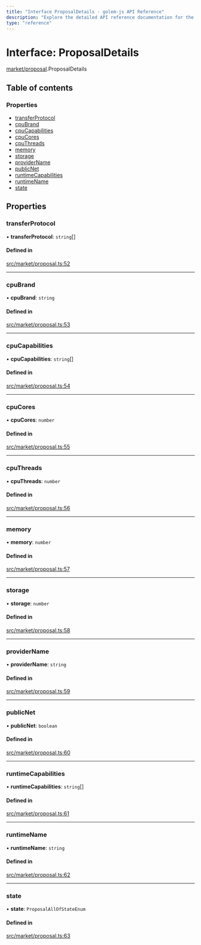 ```yaml
---
title: "Interface ProposalDetails - golem-js API Reference"
description: "Explore the detailed API reference documentation for the Interface ProposalDetails within the golem-js SDK for the Golem Network."
type: "reference"
---
```

# Interface: ProposalDetails

[market/proposal](../modules/market_proposal).ProposalDetails

## Table of contents

### Properties

- [transferProtocol](market_proposal.ProposalDetails#transferprotocol)
- [cpuBrand](market_proposal.ProposalDetails#cpubrand)
- [cpuCapabilities](market_proposal.ProposalDetails#cpucapabilities)
- [cpuCores](market_proposal.ProposalDetails#cpucores)
- [cpuThreads](market_proposal.ProposalDetails#cputhreads)
- [memory](market_proposal.ProposalDetails#memory)
- [storage](market_proposal.ProposalDetails#storage)
- [providerName](market_proposal.ProposalDetails#providername)
- [publicNet](market_proposal.ProposalDetails#publicnet)
- [runtimeCapabilities](market_proposal.ProposalDetails#runtimecapabilities)
- [runtimeName](market_proposal.ProposalDetails#runtimename)
- [state](market_proposal.ProposalDetails#state)

## Properties

### transferProtocol

• **transferProtocol**: `string`[]

#### Defined in

[src/market/proposal.ts:52](https://github.com/golemfactory/golem-js/blob/00d03ae/src/market/proposal.ts#L52)

___

### cpuBrand

• **cpuBrand**: `string`

#### Defined in

[src/market/proposal.ts:53](https://github.com/golemfactory/golem-js/blob/00d03ae/src/market/proposal.ts#L53)

___

### cpuCapabilities

• **cpuCapabilities**: `string`[]

#### Defined in

[src/market/proposal.ts:54](https://github.com/golemfactory/golem-js/blob/00d03ae/src/market/proposal.ts#L54)

___

### cpuCores

• **cpuCores**: `number`

#### Defined in

[src/market/proposal.ts:55](https://github.com/golemfactory/golem-js/blob/00d03ae/src/market/proposal.ts#L55)

___

### cpuThreads

• **cpuThreads**: `number`

#### Defined in

[src/market/proposal.ts:56](https://github.com/golemfactory/golem-js/blob/00d03ae/src/market/proposal.ts#L56)

___

### memory

• **memory**: `number`

#### Defined in

[src/market/proposal.ts:57](https://github.com/golemfactory/golem-js/blob/00d03ae/src/market/proposal.ts#L57)

___

### storage

• **storage**: `number`

#### Defined in

[src/market/proposal.ts:58](https://github.com/golemfactory/golem-js/blob/00d03ae/src/market/proposal.ts#L58)

___

### providerName

• **providerName**: `string`

#### Defined in

[src/market/proposal.ts:59](https://github.com/golemfactory/golem-js/blob/00d03ae/src/market/proposal.ts#L59)

___

### publicNet

• **publicNet**: `boolean`

#### Defined in

[src/market/proposal.ts:60](https://github.com/golemfactory/golem-js/blob/00d03ae/src/market/proposal.ts#L60)

___

### runtimeCapabilities

• **runtimeCapabilities**: `string`[]

#### Defined in

[src/market/proposal.ts:61](https://github.com/golemfactory/golem-js/blob/00d03ae/src/market/proposal.ts#L61)

___

### runtimeName

• **runtimeName**: `string`

#### Defined in

[src/market/proposal.ts:62](https://github.com/golemfactory/golem-js/blob/00d03ae/src/market/proposal.ts#L62)

___

### state

• **state**: `ProposalAllOfStateEnum`

#### Defined in

[src/market/proposal.ts:63](https://github.com/golemfactory/golem-js/blob/00d03ae/src/market/proposal.ts#L63)
